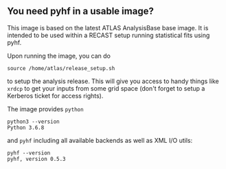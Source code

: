## You need pyhf in a usable image?

This image is based on the latest ATLAS AnalysisBase base image. It is intended to be used within a RECAST setup running statistical fits using pyhf.

Upon running the image, you can do 

```source /home/atlas/release_setup.sh```

to setup the analysis release. This will give you access to handy things like `xrdcp` to get your inputs from some grid space (don't forget to setup a Kerberos ticket for access rights).

The image provides `python` 

```
python3 --version
Python 3.6.8
```

and `pyhf` including all available backends as well as XML I/O utils:

```
pyhf --version
pyhf, version 0.5.3
```

